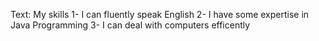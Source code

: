 Text:
My skills
1- I can fluently speak English 
2- I have some expertise in Java Programming
3- I can deal with computers efficently